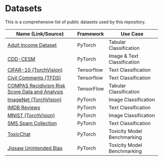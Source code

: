 # Datasets

This is a comprehensive list of public datasets used by this repository.

| Name (Link/Source) | Framework | Use Case |
|--------------------| --------- | -------- |
| [Adult Income Dataset ](https://archive.ics.uci.edu/dataset/2/adult) | PyTorch | Tabular Classification |
| [CDD-CESM](https://wiki.cancerimagingarchive.net/pages/viewpage.action?pageId=109379611) | PyTorch | Image & Text Classification |
| [CIFAR-10 (TorchVision)](https://pytorch.org/vision/main/generated/torchvision.datasets.CIFAR10.html) | Tensorflow | Text Classification |
| [Civil Comments (TFDS)](https://www.tensorflow.org/datasets/catalog/civil_comments) | Tensorflow | Text Classification |
| [COMPAS Recidivism Risk Score Data and Analysis](https://github.com/propublica/compas-analysis/) | TensorFlow | Tabular Classification |
| [ImageNet (TorchVision)](https://pytorch.org/vision/main/generated/torchvision.datasets.ImageNet.html) | PyTorch | Image Classification |
| [IMDB Reviews](https://ai.stanford.edu/~amaas/data/sentiment/) | PyTorch | Text Classification |
| [MNIST (TorchVision)](https://pytorch.org/vision/main/generated/torchvision.datasets.MNIST.html) | PyTorch | Image Classification |
| [SMS Spam Collection](https://archive.ics.uci.edu/dataset/228/sms+spam+collection) | PyTorch | Text Classification |
| [ToxicChat](https://huggingface.co/datasets/lmsys/toxic-chat) | PyTorch | Toxicity Model Benchmarking |
| [Jigsaw Unintended Bias](https://www.kaggle.com/c/jigsaw-unintended-bias-in-toxicity-classification) | PyTorch | Toxicity Model Benchmarking |